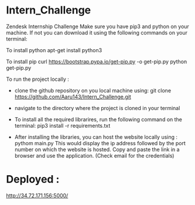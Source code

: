 # Intern_Challenge
Zendesk Internship Challenge
Make sure you have pip3 and python on your machine. If not you can download it using the following commands on your terminal:

To install python
apt-get install python3

To install pip
curl https://bootstrap.pypa.io/get-pip.py -o get-pip.py
python get-pip.py



To run the project locally :

- clone the github repository on you local machine using:
git clone https://github.com/Aaru143/Intern_Challenge.git

- navigate to the directory where the project is cloned in your terminal

- To install all the required librarires, run the following command on the terminal:
pip3 install -r requirements.txt

- After installing the libraries, you can host the website locally using :
pythom main.py
This would display the ip address followed by the port number on which the website is hosted. Copy and paste the link in a browser and use the application. 
(Check email for the credentials)

# Deployed :
http://34.72.171.156:5000/
